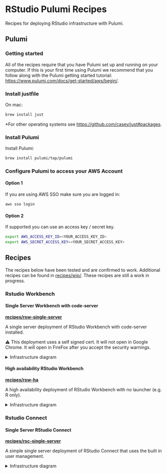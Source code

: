 # RStudio Pulumi Recipes

Recipes for deploying RStudio infrastructure with Pulumi.

## Pulumi

### Getting started

All of the recipes require that you have Pulumi set up and running on your computer. If this is your first time using Pulumi we recommend that you follow along with the Pulumi getting started tutorial: <https://www.pulumi.com/docs/get-started/aws/begin/>.

### Install justfile

On mac:

```bash
brew install just
```

*For other operating systems see <https://github.com/casey/just#packages>.

### Install Pulumi

Install Pulumi:

```bash
brew install pulumi/tap/pulumi
```

### Configure Pulumi to access your AWS Account

#### Option 1

If you are using AWS SSO make sure you are logged in:

```bash
aws sso login
```

#### Option 2

If supported you can use an access key / secret key.

```bash
export AWS_ACCESS_KEY_ID=<YOUR_ACCESS_KEY_ID>
export AWS_SECRET_ACCESS_KEY=<YOUR_SECRET_ACCESS_KEY>
```

## Recipes

The recipes below have been tested and are confirmed to work. Additional recipes can be found in [recipes/wip/](./recipes/wip/). These recipes are still a work in progress.

### Rstudio Workbench

#### Single Server Workbench with code-server

**[recipes/rsw-single-server](recipes/rsw-single-server)**

A single server deployment of RStudio Workbench with code-server installed.

⚠️ This deployment uses a self signed cert. It will not open in Google Chrome. It will open in FireFox after you accept the security warnings.

<details>
<summary>Infrastructure diagram</summary>

![](recipes/rsw-single-server/infra.drawio.png)

</details>

#### High availability RStudio Workbench

**[recipes/rsw-ha](recipes/rsw-ha)**

A high availability deployment of RStudio Workbench with no launcher (e.g. R only).

<details>
<summary>Infrastructure diagram</summary>

![](recipes/rsw-ha/infra.drawio.png)

</details>

### Rstudio Connect

#### Single Server RStudio Connect

**[recipes/rsc-single-server](recipes/rsc-single-server)**

A simple single server deployment of RStudio Connect that uses the built in user management.

<details>
<summary>Infrastructure diagram</summary>

![](recipes/rsc-single-server/infra.drawio.png)

</details>
